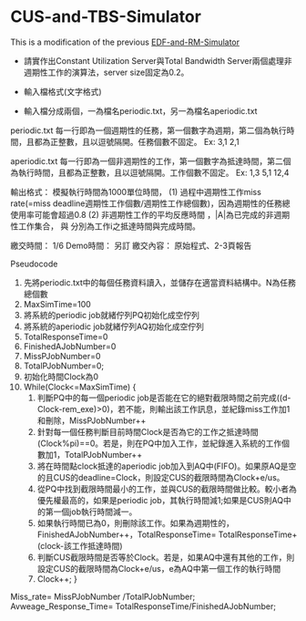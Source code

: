 # CUS-and-TBS-Simulator

This is a modification of the previous [EDF-and-RM-Simulator](https://pages.github.com/)

- 請實作出Constant Utilization Server與Total Bandwidth Server兩個處理非週期性工作的演算法，server size固定為0.2。

- 輸入檔格式(文字格式)
- 輸入檔分成兩個，一為檔名periodic.txt，另一為檔名aperiodic.txt

periodic.txt
每一行即為一個週期性的任務，第一個數字為週期，第二個為執行時間，且都為正整數，且以逗號隔開。任務個數不固定。
Ex:
3,1
2,1

aperiodic.txt
每一行即為一個非週期性的工作，第一個數字為抵達時間，第二個為執行時間，且都為正整數，且以逗號隔開。工作個數不固定。
Ex:
1,3 
5,1
12,4

輸出格式：
	模擬執行時間為1000單位時間，
(1)	過程中週期性工作miss rate(=miss deadline週期性工作個數/週期性工作總個數)，因為週期性的任務總使用率可能會超過0.8
(2)	非週期性工作的平均反應時間 ，|A|為已完成的非週期性工作集合， 與 分別為工作i之抵達時間與完成時間。
	

繳交時間：  1/6
Demo時間： 另訂
繳交內容：  原始程式、2-3頁報告
 
Pseudocode
1.	先將periodic.txt中的每個任務資料讀入，並儲存在適當資料結構中。N為任務總個數
2.	MaxSimTime=100
3.	將系統的periodic job就緒佇列PQ初始化成空佇列
4.	將系統的aperiodic job就緒佇列AQ初始化成空佇列
5.	TotalResponseTime=0
6.	FinishedAJobNumber=0
7.	MissPJobNumber=0
8.	TotalPJobNumber=0;
9.	初始化時間Clock為0
10.	While(Clock<=MaxSimTime)
{
    1.	判斷PQ中的每一個periodic job是否能在它的絕對截限時間之前完成((d-Clock-rem_exe)>0)，若不能，則輸出該工作訊息，並紀錄miss工作加1和刪除，MissPJobNumber++
    2.	針對每一個任務判斷目前時間Clock是否為它的工作之抵達時間(Clock%pi)==0。若是，則在PQ中加入工作，並紀錄進入系統的工作個數加1，TotalPJobNumber++
    3.	將在時間點clock抵達的aperiodic job加入到AQ中(FIFO)。如果原AQ是空的且CUS的deadline=Clock，則設定CUS的截限時間為Clock+e/us。
    4.	從PQ中找到截限時間最小的工作，並與CUS的截限時間做比較。較小者為優先權最高的，如果是periodic job，其執行時間減1;如果是CUS則AQ中的第一個job執行時間減一。
    5.	如果執行時間已為0，則刪除該工作。如果為週期性的，FinishedAJobNumber++，TotalResponseTime= TotalResponseTime+(clock-該工作抵達時間)
    6.	判斷CUS截限時間是否等於Clock。若是，如果AQ中還有其他的工作，則設定CUS的截限時間為Clock+e/us，e為AQ中第一個工作的執行時間
    7.	Clock++;
}

Miss_rate= MissPJobNumber /TotalPJobNumber;
Avweage_Response_Time= TotalResponseTime/FinishedAJobNumber;
